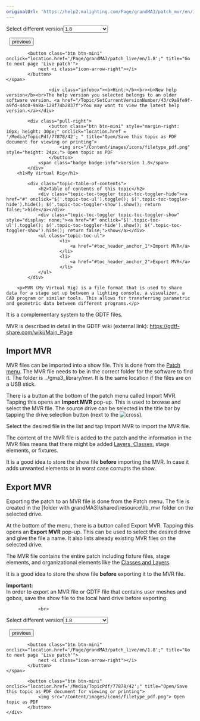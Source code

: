 ```yaml
---
originalUrl: 'https://help2.malighting.com/Page/grandMA3/patch_mvr/en/1.8'
---
```


<div class="topic-navigation">

<div class="pull-right">
	<span class="pull-left">


<div class="pull-left">
<form action="/Topic/SetCurrentVersionNumber" class="form-inline" id="frmTagSelector" method="post">	<span class="form-mini">
		<div class="input-prepend"><span class="add-on">Select different version</span><select autocomplete="off" id="versionNumberId" name="versionNumberId" onchange="$(this).closest('#frmTagSelector').submit();" style="width: 120px;"><option value="">- latest -</option>
<option value="10">1.0</option>
<option value="32">1.1</option>
<option value="35">1.2</option>
<option value="36">1.3</option>
<option value="37">1.4</option>
<option value="38">1.5</option>
<option value="39">1.6</option>
<option value="40">1.7</option>
<option selected="selected" value="42">1.8</option>
<option value="43">1.9</option>
</select></div>
		<input data-val="true" data-val-number="The field Int32 must be a number." data-val-required="The Int32 field is required." id="ProductId" name="ProductId" type="hidden" value="16">
		<input id="CurrentGuid" name="CurrentGuid" type="hidden" value="c9a9fe9f-a9fd-44c0-9a8a-128f74b2837f">
	</span>
</form></div>&nbsp;	</span>
	<span class="pull-right" style="white-space: nowrap;">
			<button class="btn btn-mini" onclick="location.href='/Page/grandMA3/patch_add_multipatch/en/1.8'; " title="Go to previous page 'Add multipatch fixtures'">
				<i class="icon-arrow-left"></i> previous
			</button>

			<button class="btn btn-mini" onclick="location.href='/Page/grandMA3/patch_live/en/1.8';" title="Go to next page 'Live patch'">
				next <i class="icon-arrow-right"></i> 
			</button>
	</span>
</div>
<div class="clear-fix" style="margin-bottom: 10px"></div>
</div>

					<div class="infobox"><b>Hint:</b><br><b>New help version</b><br>The help version you selected belongs to an older software version. <a href="/Topic/SetCurrentVersionNumber/43/c9a9fe9f-a9fd-44c0-9a8a-128f74b2837f">You may want to view the latest help version.</a></div>

			<div class="pull-right">
					<button class="btn btn-mini" style="margin-right: 10px; height: 30px;" onclick="location.href = '/Media/TopicPdf/77878/42'; " title="Open/Save this topic as PDF document for viewing or printing">
						<img src="/Content/images/icons/filetype_pdf.png" style="height: 24px;"> Open topic as PDF
					</button>
				<span class="badge badge-info">Version 1.8</span>
			</div>
		<h1>My Virtual Rig</h1>

			<div class="topic-table-of-contents">
				<h2>Table of contents of this topic</h2>
				<div class="topic-toc-toggler topic-toc-toggler-hide"><a href="#" onclick="$('.topic-toc-ul').toggle(); $('.topic-toc-toggler-hide').hide(); $('.topic-toc-toggler-show').show(); return false;">hide</a></div>
				<div class="topic-toc-toggler topic-toc-toggler-show" style="display: none;"><a href="#" onclick="$('.topic-toc-ul').toggle(); $('.topic-toc-toggler-hide').show(); $('.topic-toc-toggler-show').hide(); return false;">show</a></div>
				<ul class="topic-toc-ul">
						<li>
							<a href="#toc_header_anchor_1">Import MVR</a>
						</li>
						<li>
							<a href="#toc_header_anchor_2">Export MVR</a>
						</li>
				</ul>
			</div>

		<p>MVR (My Virtual Rig) is a file format that is used to share data for a stage set up between a lighting console, a visualizer, a CAD program or similar tools. This allows for transferring parametric and geometric data between different programs.</p>

<p>It is a complementary system to the GDTF files.</p>

<p>MVR is described in detail in the GDTF wiki (external link): <a href="https://gdtf-share.com/wiki/Main_Page">https://gdtf-share.com/wiki/Main_Page</a></p>

<a name="toc_header_anchor_1" id="toc_header_anchor_1" class="topic-toc-item"></a><h2>Import MVR</h2>

<p>MVR files can be imported into a show file. This is done from the <a href="/Topic/93b44178-cd31-48a6-b8a4-f8d694fa0a6a">Patch menu</a>. The MVR file needs to be in the correct folder for the software to find it. The folder is ../gma3_library/mvr. It is the same location if the files are on a USB stick.</p>

<p>There is a button at the bottom of the patch menu called Import MVR. Tapping this opens an <strong>Import MVR</strong> pop-up. This is used to browse and select the MVR file. The source drive can be selected in the title bar by tapping the drive selection button (next to the <img alt="cross" src="/Media/Mlg/cross.png">).</p>

<p>Select the desired file in the list and tap <span class="softkey">Import MVR</span> to import the MVR file.</p>

<p>The content of the MVR file is added to the patch and the information in the MVR files means that there might be added <a href="/Topic/86e123e7-9b89-4987-abfc-0dfe4cff1fb9">Layers, Classes</a>, stage elements, or fixtures.</p>

<p>It is a good idea to store the show file <strong>before</strong> importing the MVR. In case it adds unwanted elements or in worst case corrupts the show.</p>

<a name="toc_header_anchor_2" id="toc_header_anchor_2" class="topic-toc-item"></a><h2>Export MVR</h2>

<p>Exporting the patch to an MVR file is done from the Patch menu. The file is created in the [folder with grandMA3]\shared\resource\lib_mvr folder on the selected drive.</p>

<p>At the bottom of the menu, there is a button called <span class="softkey">Export MVR</span>. Tapping this opens an <strong>Export MVR</strong> pop-up. This can be used to select the desired drive and give the file a name. It also lists already existing MVR files on the selected drive.</p>

<p>The MVR file contains the entire patch including fixture files, stage elements, and organizational elements like the <a href="/Topic/86e123e7-9b89-4987-abfc-0dfe4cff1fb9">Classes and Layers</a>.</p>

<p>It is a good idea to store the show file <strong>before</strong> exporting it to the MVR file.</p>

<div class="important"><strong>Important:</strong><br>
In order to export an MVR file or GDTF file that contains user meshes and gobos, save the show file to the local hard drive before exporting.</div>


				<br>
<div class="topic-navigation">

<div class="pull-right">
	<span class="pull-left">


<div class="pull-left">
<form action="/Topic/SetCurrentVersionNumber" class="form-inline" id="frmTagSelector" method="post">	<span class="form-mini">
		<div class="input-prepend"><span class="add-on">Select different version</span><select autocomplete="off" id="versionNumberId" name="versionNumberId" onchange="$(this).closest('#frmTagSelector').submit();" style="width: 120px;"><option value="">- latest -</option>
<option value="10">1.0</option>
<option value="32">1.1</option>
<option value="35">1.2</option>
<option value="36">1.3</option>
<option value="37">1.4</option>
<option value="38">1.5</option>
<option value="39">1.6</option>
<option value="40">1.7</option>
<option selected="selected" value="42">1.8</option>
<option value="43">1.9</option>
</select></div>
		<input data-val="true" data-val-number="The field Int32 must be a number." data-val-required="The Int32 field is required." id="ProductId" name="ProductId" type="hidden" value="16">
		<input id="CurrentGuid" name="CurrentGuid" type="hidden" value="c9a9fe9f-a9fd-44c0-9a8a-128f74b2837f">
	</span>
</form></div>&nbsp;	</span>
	<span class="pull-right" style="white-space: nowrap;">
			<button class="btn btn-mini" onclick="location.href='/Page/grandMA3/patch_add_multipatch/en/1.8'; " title="Go to previous page 'Add multipatch fixtures'">
				<i class="icon-arrow-left"></i> previous
			</button>

			<button class="btn btn-mini" onclick="location.href='/Page/grandMA3/patch_live/en/1.8';" title="Go to next page 'Live patch'">
				next <i class="icon-arrow-right"></i> 
			</button>
	</span>
</div>
	<div class="clear-fix"></div>
	<div class="pull-right">
	
			<button class="btn btn-mini" onclick="location.href='/Media/TopicPdf/77878/42';" title="Open/Save this topic as PDF document for viewing or printing">
				<img src="/Content/images/icons/filetype_pdf.png"> Open topic as PDF
			</button>
	</div>
<div class="clear-fix" style="margin-bottom: 10px"></div>
</div>

	
